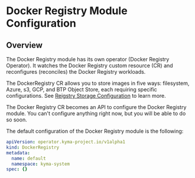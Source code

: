 # Docker Registry Module Configuration

## Overview

The Docker Registry module has its own operator (Docker Registry Operator). It watches the Docker Registry custom resource (CR) and reconfigures (reconciles) the Docker Registry workloads.

The DockerRegistry CR allows you to store images in five ways: filesystem, Azure, s3, GCP, and BTP Object Store, each requiring specific configurations. See [Reigstry Storage Configuration](00-30-storage-configuration.md) to learn more.

The Docker Registry CR becomes an API to configure the Docker Registry module. You can't configure anything right now, but you will be able to do so soon.

The default configuration of the Docker Registry module is the following:

   ```yaml
   apiVersion: operator.kyma-project.io/v1alpha1
   kind: DockerRegistry
   metadata:
     name: default
     namespace: kyma-system
   spec: {}

   ```
